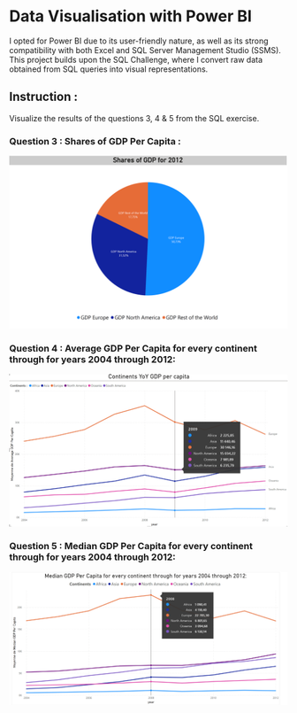 # Data Visualisation with Power BI
I opted for Power BI due to its user-friendly nature, as well as its strong compatibility with both Excel and SQL Server Management Studio (SSMS).
This project builds upon the SQL Challenge, where I convert raw data obtained from SQL queries into visual representations.

## Instruction :
Visualize the results of the questions 3, 4 & 5 from the SQL exercise.

### Question 3  : Shares of GDP Per Capita :


![Q3](Q3.png)
### Question 4 : Average GDP Per Capita for every continent through for years 2004 through 2012:


![PowerBI-Q4](PowerBI-Q4.png)

### Question 5  : Median GDP Per Capita for every continent through for years 2004 through 2012:
 
 
 ![PowerBI-Q5](PowerBI-Q5.png)
